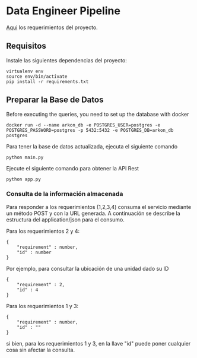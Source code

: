 # Data Engineer Pipeline

[Aqui](https://github.com/Sembofer/Data_Engineer/blob/master/Prueba%20data%20pipeline%20(Data%20Engineer)%20.pdf) los requerimientos del proyecto.


## Requisitos
Instale las siguientes dependencias del proyecto:
```
virtualenv env
source env/bin/activate
pip install -r requirements.txt
```
## Preparar la Base de Datos

Before executing the queries, you need to set up the database with docker
```
docker run -d --name arkon_db -e POSTGRES_USER=postgres -e POSTGRES_PASSWORD=postgres -p 5432:5432 -e POSTGRES_DB=arkon_db postgres
```
Para tener la base de datos actualizada, ejecuta el siguiente comando
```
python main.py
```

Ejecute el siguiente comando para obtener la API Rest
```
python app.py
```

### Consulta de la información almacenada
Para responder a los requerimientos (1,2,3,4) consuma el servicio mediante un método POST y con la URL generada. A continuación se describe la estructura del application/json para el consumo.

Para los requerimientos 2 y 4:
```
{
    "requirement" : number,
    "id" : number
}
```
Por ejemplo, para consultar la ubicación de una unidad dado su ID
```
{
    "requirement" : 2,
    "id" : 4
}
```

Para los requerimientos 1 y 3:
```
{
    "requirement" : number,
    "id" : ""
}
```
si bien, para los requerimientos 1 y 3, en la llave "id" puede poner cualquier cosa sin afectar la consulta.